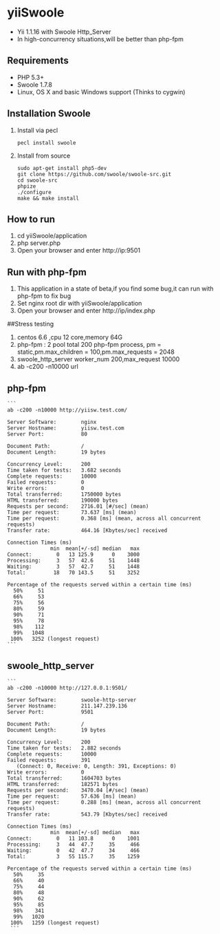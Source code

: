 yiiSwoole
========

* Yii 1.1.16 with Swoole Http_Server
* In high-concurrency situations,will be better than php-fpm

## Requirements

* PHP 5.3+
* Swoole 1.7.8
* Linux, OS X and basic Windows support (Thinks to cygwin)

## Installation Swoole

1. Install via pecl
    
    ```
    pecl install swoole
    ```

2. Install from source

    ```
    sudo apt-get install php5-dev
    git clone https://github.com/swoole/swoole-src.git
    cd swoole-src
    phpize
    ./configure
    make && make install
    ```
## How to run
1. cd yiiSwoole/application
2. php server.php
3. Open your browser and enter http://ip:9501

## Run with php-fpm
1. This application in a state of  beta,if you find some bug,it can run with php-fpm to fix bug
2. Set nginx root dir with yiiSwoole/application
3. Open your browser and enter http://ip/index.php

##Stress testing
1. centos 6.6 ,cpu 12 core,memory 64G
2. php-fpm : 2 pool total 200 php-fpm process, pm = static,pm.max_children = 100,pm.max_requests = 2048
3. swoole_http_server worker_num 200,max_request 10000
4. ab -c200 -n10000 url

## php-fpm
    ```
    ab -c200 -n10000 http://yiisw.test.com/

    Server Software:        nginx
    Server Hostname:        yiisw.test.com
    Server Port:            80

    Document Path:          /
    Document Length:        19 bytes

    Concurrency Level:      200
    Time taken for tests:   3.682 seconds
    Complete requests:      10000
    Failed requests:        0
    Write errors:           0
    Total transferred:      1750000 bytes
    HTML transferred:       190000 bytes
    Requests per second:    2716.01 [#/sec] (mean)
    Time per request:       73.637 [ms] (mean)
    Time per request:       0.368 [ms] (mean, across all concurrent requests)
    Transfer rate:          464.16 [Kbytes/sec] received

    Connection Times (ms)
                  min  mean[+/-sd] median   max
    Connect:        0   13 125.9      0    3000
    Processing:     3   57  42.6     51    1448
    Waiting:        3   57  42.7     51    1448
    Total:         18   70 143.5     51    3252

    Percentage of the requests served within a certain time (ms)
      50%     51
      66%     53
      75%     56
      80%     59
      90%     71
      95%     78
      98%    112
      99%   1048
     100%   3252 (longest request)
    ```

## swoole_http_server
    ```
    ab -c200 -n10000 http://127.0.0.1:9501/

    Server Software:        swoole-http-server
    Server Hostname:        211.147.239.136
    Server Port:            9501

    Document Path:          /
    Document Length:        19 bytes

    Concurrency Level:      200
    Time taken for tests:   2.882 seconds
    Complete requests:      10000
    Failed requests:        391
       (Connect: 0, Receive: 0, Length: 391, Exceptions: 0)
    Write errors:           0
    Total transferred:      1604703 bytes
    HTML transferred:       182571 bytes
    Requests per second:    3470.04 [#/sec] (mean)
    Time per request:       57.636 [ms] (mean)
    Time per request:       0.288 [ms] (mean, across all concurrent requests)
    Transfer rate:          543.79 [Kbytes/sec] received

    Connection Times (ms)
                  min  mean[+/-sd] median   max
    Connect:        0   11 103.8      0    1001
    Processing:     3   44  47.7     35     466
    Waiting:        0   42  47.7     34     466
    Total:          3   55 115.7     35    1259

    Percentage of the requests served within a certain time (ms)
      50%     35
      66%     40
      75%     44
      80%     48
      90%     62
      95%     85
      98%    341
      99%   1020
     100%   1259 (longest request)
     ```